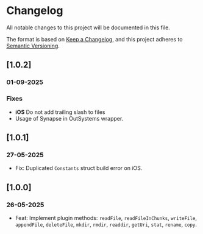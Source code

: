 # Changelog
All notable changes to this project will be documented in this file.

The format is based on [Keep a Changelog](https://keepachangelog.com/en/1.0.0/),
and this project adheres to [Semantic Versioning](https://semver.org/spec/v2.0.0.html).

## [1.0.2]

### 01-09-2025

### Fixes

- **iOS** Do not add trailing slash to files
- Usage of Synapse in OutSystems wrapper.

## [1.0.1]

### 27-05-2025

- Fix: Duplicated `Constants` struct build error on iOS.

## [1.0.0]

### 26-05-2025

- Feat: Implement plugin methods: `readFile`, `readFileInChunks`, `writeFile`, `appendFile`, `deleteFile`, `mkdir`, `rmdir`, `readdir`, `getUri`, `stat`, `rename`, `copy`.